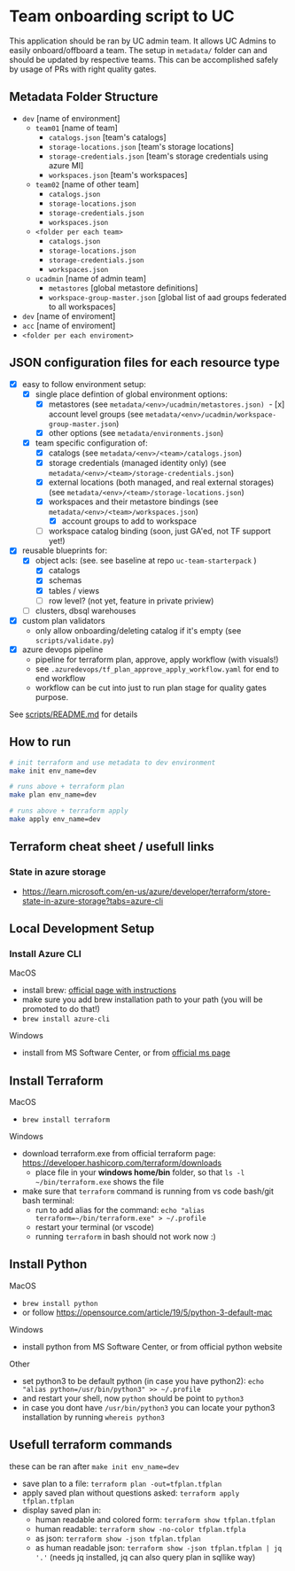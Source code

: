 # Team onboarding script to UC

This application should be ran by UC admin team. It allows UC Admins to easily onboard/offboard a team. The setup in `metadata/` folder can and should be updated by respective teams. This can be accomplished safely by usage of PRs with right quality gates.

## Metadata Folder Structure

- `dev` [name of environment]
  - `team01` [name of team]
    - `catalogs.json` [team's catalogs]
    - `storage-locations.json` [team's storage locations]
    - `storage-credentials.json` [team's storage credentials using azure MI]
    - `workspaces.json` [team's workspaces]
  - `team02` [name of other team]
    - `catalogs.json`
    - `storage-locations.json`
    - `storage-credentials.json`
    - `workspaces.json`
  - `<folder per each team>`
    - `catalogs.json`
    - `storage-locations.json`
    - `storage-credentials.json`
    - `workspaces.json`
  - `ucadmin` [name of admin team]
    - `metastores` [global metastore definitions]
    - `workspace-group-master.json` [global list of aad groups federated to all workspaces]
- `dev` [name of enviroment]
- `acc` [name of enviroment]
- `<folder per each enviroment>`

## JSON configuration files for each resource type

- [x] easy to follow environment setup:
  - [x] single place defintion of global environment options:
    - [x] metastores (see `metadata/<env>/ucadmin/metastores.json)`
​    - [x] account level groups (see `metadata/<env>/ucadmin/workspace-group-master.json`)
    - [x] other options (see `metadata/environments.json`)
  - [x] team specific configuration of:
    - [x] catalogs (see `metadata/<env>/<team>/catalogs.json`)​
    - [x] storage credentials (managed identity only) (see `metadata/<env>/<team>/storage-credentials.json`)​
    - [x] external locations (both managed, and real external storages) (see `metadata/<env>/<team>/storage-locations.json`)​
    - [x] workspaces and their metastore bindings (see `metadata/<env>/<team>/workspaces.json`)
      - [x] account groups to add to workspace
    - [ ] workspace catalog binding (soon, just GA'ed, not TF support yet!)
- [x] reusable blueprints for:
  - [x] object acls: (see. see baseline at repo `uc-team-starterpack` )
    - [x] catalogs​
    - [x] schemas​
    - [x] tables / views​
    - [ ] row level?​ (not yet, feature in private priview)
  - [ ] clusters, dbsql warehouses
- [x] custom plan validators
  - only allow onboarding/deleting catalog if it's empty (see `scripts/validate.py`)
- [x] azure devops pipeline
  - pipeline for terraform plan, approve, apply workflow (with visuals!)
  - see `.azuredevops/tf_plan_approve_apply_workflow.yaml` for end to end workflow
  - workflow can be cut into just to run plan stage for quality gates purpose.


See [scripts/README.md](./scripts/README.md) for details

## How to run

```sh
# init terraform and use metadata to dev environment
make init env_name=dev

# runs above + terraform plan
make plan env_name=dev

# runs above + terraform apply
make apply env_name=dev
```

## Terraform cheat sheet / usefull links

### State in azure storage

- https://learn.microsoft.com/en-us/azure/developer/terraform/store-state-in-azure-storage?tabs=azure-cli

## Local Development Setup

### Install Azure CLI

MacOS

- install brew: [official page with instructions](https://brew.sh/)
- make sure you add brew installation path to your path (you will be promoted to do that!)
- `brew install azure-cli`

Windows

- install from MS Software Center, or from [official ms page](https://learn.microsoft.com/en-us/cli/azure/install-azure-cli-windows?tabs=azure-cli)

## Install Terraform

MacOS

- `brew install terraform`

Windows

- download terraform.exe from official terraform page: https://developer.hashicorp.com/terraform/downloads
  - place file in your **windows home/bin** folder, so that `ls -l ~/bin/terraform.exe` shows the file
- make sure that `terraform` command is running from vs code bash/git bash terminal:
  - run to add alias for the command: `echo "alias terraform=~/bin/terraform.exe" > ~/.profile`
  - restart your terminal (or vscode)
  - running `terraform` in bash should not work now :)

## Install Python

MacOS

- `brew install python`
- or follow https://opensource.com/article/19/5/python-3-default-mac

Windows

- install python from MS Software Center, or from official python website

Other

- set python3 to be default python (in case you have python2): `echo "alias python=/usr/bin/python3" >> ~/.profile`
- and restart your shell, now `python` should be point to `python3`
- in case you dont have `/usr/bin/python3` you can locate your python3 installation by running `whereis python3`

## Usefull terraform commands

these can be ran after `make init env_name=dev`

- save plan to a file: `terraform plan -out=tfplan.tfplan`
- apply saved plan without questions asked: `terraform apply tfplan.tfplan`
- display saved plan in:
  - human readable and colored form: `terraform show tfplan.tfplan`
  - human readable: `terraform show -no-color tfplan.tfpla`
  - as json: `terraform show -json tfplan.tfplan`
  - as human readable json: `terraform show -json tfplan.tfplan | jq '.'` (needs jq installed, jq can also query plan in sqllike way)
